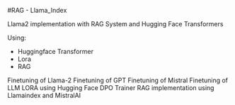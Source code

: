 #RAG - Llama_Index

Llama2 implementation with RAG System and Hugging Face Transformers

Using:
- Huggingface Transformer
- Lora
- RAG

Finetuning of Llama-2
Finetuning of GPT
Finetuning of Mistral
Finetuning of LLM LORA using Hugging Face DPO Trainer
RAG implementation using Llamaindex and MistralAI